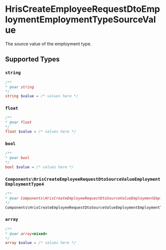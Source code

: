# HrisCreateEmployeeRequestDtoEmploymentEmploymentTypeSourceValue

The source value of the employment type.


## Supported Types

### `string`

```php
/**
* @var string
*/
string $value = /* values here */
```

### `float`

```php
/**
* @var float
*/
float $value = /* values here */
```

### `bool`

```php
/**
* @var bool
*/
bool $value = /* values here */
```

### `Components\HrisCreateEmployeeRequestDtoSourceValueEmploymentEmploymentType4`

```php
/**
* @var Components\HrisCreateEmployeeRequestDtoSourceValueEmploymentEmploymentType4
*/
Components\HrisCreateEmployeeRequestDtoSourceValueEmploymentEmploymentType4 $value = /* values here */
```

### `array`

```php
/**
* @var array<mixed>
*/
array $value = /* values here */
```

